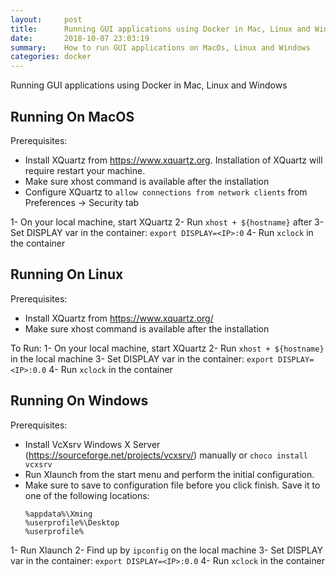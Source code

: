 ```yaml
---
layout:     post
title:      Running GUI applications using Docker in Mac, Linux and Windows
date:       2018-10-07 23:03:19
summary:    How to run GUI applications on MacOs, Linux and Windows
categories: docker
---
```

Running GUI applications using Docker in Mac, Linux and Windows

## Running On MacOS

Prerequisites:
 - Install XQuartz from https://www.xquartz.org. Installation of XQuartz will require restart your machine.
 - Make sure xhost command is available after the installation
 - Configure XQuartz to `allow connections from network clients` from Preferences -> Security tab

 1- On your local machine, start XQuartz
 2- Run `xhost + ${hostname}` after
 3- Set DISPLAY var in the container: `export DISPLAY=<IP>:0`
 4- Run `xclock` in the container  
 
## Running On Linux
Prerequisites:
 - Install XQuartz from https://www.xquartz.org/
 - Make sure xhost command is available after the installation

To Run:
 1- On your local machine, start XQuartz
 2- Run `xhost + ${hostname}` in the local machine
 3- Set DISPLAY var in the container: `export DISPLAY=<IP>:0.0`
 4- Run `xclock` in the container  

## Running On Windows
Prerequisites:
 - Install VcXsrv Windows X Server (https://sourceforge.net/projects/vcxsrv/) manually  or `choco install vcxsrv`
 - Run Xlaunch from the start menu and perform the initial configuration. 
 - Make sure to save to configuration file before you click finish. Save it to one of the following locations:
	```
    %appdata%\Xming
	%userprofile%\Desktop
	%userprofile%
    ```
1- Run Xlaunch
2- Find up by `ipconfig` on the local machine
3- Set DISPLAY var in the container: `export DISPLAY=<IP>:0.0`
4- Run `xclock` in the container  
